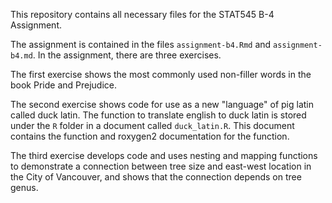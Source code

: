 This repository contains all necessary files for the STAT545 B-4 Assignment. 

The assignment is contained in the files `assignment-b4.Rmd` and `assignment-b4.md`. In the assignment, there are three exercises. 

The first exercise shows the most commonly used non-filler words in the book Pride and Prejudice. 

The second exercise shows code for use as a new "language" of pig latin called duck latin. The function to translate english to duck latin is stored under the `R` folder in a document called `duck_latin.R`. This document contains the function and roxygen2 documentation for the function. 

The third exercise develops code and uses nesting and mapping functions to demonstrate a connection between tree size and east-west location in the City of Vancouver, and shows that the connection depends on tree genus. 
